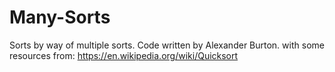 # Many-Sorts
Sorts by way of multiple sorts.
Code written by Alexander Burton.
with some resources from:
https://en.wikipedia.org/wiki/Quicksort
